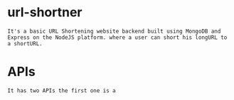 # url-shortner

    It's a basic URL Shortening website backend built using MongoDB and Express on the NodeJS platform. where a user can short his longURL to a shortURL.

# APIs

    It has two APIs the first one is a 
